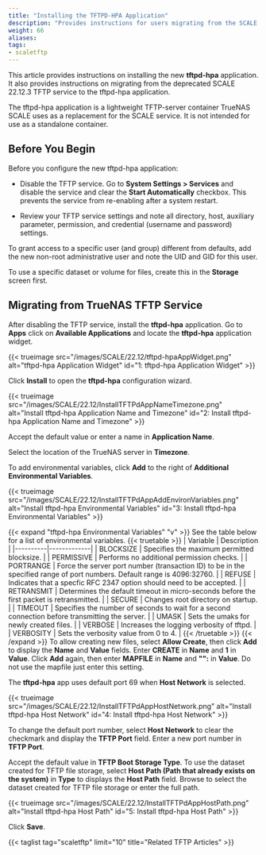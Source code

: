 ```yaml
---
title: "Installing the TFTPD-HPA Application"
description: "Provides instructions for users migrating from the SCALE TFTP service to the new tftpd-hpa application." 
weight: 66
aliases:
tags:
- scaletftp
---
```


This article provides instructions on installing the new **tftpd-hpa** application.
It also provides instructions on migrating from the deprecated SCALE 22.12.3 TFTP service to the tftpd-hpa application.

The tftpd-hpa application is a lightweight TFTP-server container TrueNAS SCALE uses as a replacement for the SCALE service. 
It is not intended for use as a standalone container.

## Before You Begin
Before you configure the new tftpd-hpa application:

* Disable the TFTP service.
  Go to **System Settings > Services** and disable the service and clear the **Start Automatically** checkbox. 
  This prevents the service from re-enabling after a system restart.

* Review your TFTP service settings and note all directory, host, auxiliary parameter, permission, and credential (username and password) settings.

To grant access to a specific user (and group) different from defaults, add the new non-root administrative user and note the UID and GID for this user.

To use a specific dataset or volume for files, create this in the **Storage** screen first.

## Migrating from TrueNAS TFTP Service

After disabling the TFTP service, install the **tftpd-hpa** application.
Go to **Apps** click on **Available Applications** and locate the **tftpd-hpa** application widget.

{{< trueimage src="/images/SCALE/22.12/tftpd-hpaAppWidget.png" alt="tftpd-hpa Application Widget" id="1: tftpd-hpa Application Widget" >}}

Click **Install** to open the **tftpd-hpa** configuration wizard.

{{< trueimage src="/images/SCALE/22.12/InstallTFTPdAppNameTimezone.png" alt="Install tftpd-hpa Application Name and Timezone" id="2: Install tftpd-hpa Application Name and Timezone" >}}

Accept the default value or enter a name in **Application Name**.

Select the location of the TrueNAS server in **Timezone**.

To add environmental variables, click **Add** to the right of **Additional Environmental Variables**. 

{{< trueimage src="/images/SCALE/22.12/InstallTFTPdAppAddEnvironVariables.png" alt="Install tftpd-hpa Environmental Variables" id="3: Install tftpd-hpa Environmental Variables" >}}

{{< expand "tftpd-hpa Environmental Variables" "v" >}}
See the table below for a list of environmental variables.
{{< truetable >}}
| Variable | Description |
|----------|-------------|
| BLOCKSIZE | Specifies the maximum permitted blocksize. |
| PERMISSIVE | Performs no additional permission checks. |
| PORTRANGE | Force the server port number (transaction ID) to be in the specified range of port numbers. Default range is 4096:32760. |
| REFUSE | Indicates that a specfic RFC 2347 option should need to be accepted. |
| RETRANSMIT | Determines the default timeout in micro-seconds before the first packet is retransmitted. |
| SECURE | Changes root directory on startup. |
| TIMEOUT | Specifies the number of seconds to wait for a second connection before transmitting the server. |
| UMASK | Sets the umaks for newly created files. |
| VERBOSE | Increases the logging verbosity of tftpd. |
| VERBOSITY | Sets the verbosity value from 0 to 4. |
{{< /truetable >}}
{{< /expand >}}
To allow creating new files, select **Allow Create**, then click **Add** to display the **Name** and **Value** fields. 
Enter **CREATE** in **Name** and **1** in **Value**. 
Click **Add** again, then enter **MAPFILE** in **Name** and **"":** in **Value**. Do not use the mapfile just enter this setting.

The **tftpd-hpa** app uses default port 69 when **Host Network** is selected. 

{{< trueimage src="/images/SCALE/22.12/InstallTFTPdAppHostNetwork.png" alt="Install tftpd-hpa Host Network" id="4: Install tftpd-hpa Host Network" >}}

To change the default port number, select **Host Network** to clear the checkmark and display the **TFTP Port** field. 
Enter a new port number in **TFTP Port**.

Accept the default value in **TFTP Boot Storage Type**. 
To use the dataset created for TFTP file storage, select **Host Path (Path that already exists on the system)** in **Type** to displays the **Host Path** field. 
Browse to select the dataset created for TFTP file storage or enter the full path.

{{< trueimage src="/images/SCALE/22.12/InstallTFTPdAppHostPath.png" alt="Install tftpd-hpa Host Path" id="5: Install tftpd-hpa Host Path" >}}

Click **Save**.

{{< taglist tag="scaletftp" limit="10" title="Related TFTP Articles" >}}